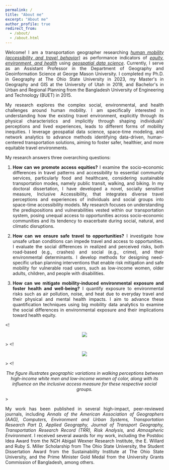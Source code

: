 ```yaml
---
permalink: /
title: "About me"
excerpt: "About me"
author_profile: true
redirect_from:
  - /about/
  - /about.html
---
```

<p align="justify"> Welcome! I am a transportation geographer researching <i><u>human mobility (accessibility and travel behavior)</u></i> as performance indicators of <u><i>equity, environment, and health</i></u> using <u><i>geospatial data science</i></u>. Currently, I serve as an Assistant Professor in the Department of Geography and Geoinformation Science at George Mason University. I completed my Ph.D. in Geography at The Ohio State University in 2023, my Master's in Geography and GIS at the University of Utah in 2019, and Bachelor's in Urban and Regional Planning from the Bangladesh University of Engineering and Technology (BUET) in 2015.</p>


<p align="justify"> My research explores the complex social, environmental, and health challenges around human mobility. I am specifically interested in understanding how the existing travel environment, explicitly through its physical characteristics and implicitly through shaping individuals’ perceptions and lived experiences, leads to different forms of mobility inequities. I leverage geospatial data science, space-time modeling, and network analytics to advance methods identifying data-driven, human-centered transportation solutions, aiming to foster safer, healthier, and more equitable travel environments.</p>
  
<p align="justify">My research answers three overarching questions:</p>

1.	<p align="justify"><b>How can we promote access equities?</b> I examine the socio-economic differences in travel patterns and accessibility to essential community services, particularly food and healthcare, considering sustainable transportation modes, namely public transit, walking, and biking. In my doctoral dissertation, I have developed a novel, socially sensitive measure, Inclusive Accessibility, that integrates diverse travel perceptions and experiences of individuals and social groups into space-time accessibility models. My research focuses on understanding the predispositions and vulnerabilities vested within our transportation system, posing unequal access to opportunities across socio-economic communities and its tendency to exacerbate during social, natural, and climatic disruptions.</p>

2.	<p align="justify"><b>How can we ensure safe travel to opportunities?</b> I investigate how unsafe urban conditions can impede travel and access to opportunities. I evaluate the social differences in realized and perceived risks, both road-based (e.g., crashes) and social (e.g., crime), and their environmental determinants. I develop methods for designing need-specific urban planning interventions that enable risk mitigation and safe mobility for vulnerable road users, such as low-income women, older adults, children, and people with disabilities.</p>

3.	<p align="justify"><b>How can we mitigate mobility-induced environmental exposure and foster health and well-being?</b> I quantify exposure to environmental risks such as air pollution, noise, and heat due to everyday travel and their physical and mental health impacts. I aim to advance these quantification techniques using big mobility data analytics to examine the social differences in environmental exposure and their implications toward health equity.</p>


<!<p align="center"> <img src="/images/walking impedance.png" style = "border:0"> </p>>
<!<p align="center"> <img src="/images/Inclusive access.png" style = "border:0"> </p>>
<!<p font size = "8" align="center"><i> The figure illustrates geographic variations in walking perceptions between high-income white men and low-income women of color, along with its influence on the inclusive access measure for these respective social groups. </i></p>>

<p align="justify"> My work has been published in several high-impact, peer-reviewed journals, including <i>Annals of the American Association of Geographers (AAG), Computers, Environment and Urban Systems, Transportation Research Part D, Applied Geography, Journal of Transport Geography, Transportation Research Record (TRR), Risk Analysis,</i> and <i>Atmospheric Environment</i>. I received several awards for my work, including the Postdoc Idea Award from the NCH Abigail Wexner Research Institute, the E. Willard and Ruby S. Miller Scholarship from The Ohio State University, the Student Dissertation Award from the Sustainability Institute at The Ohio State University, and the Prime Minister Gold Medal from the University Grants Commission of Bangladesh, among others.</p>


